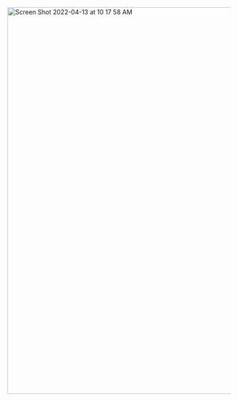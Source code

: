 
<img width="870" alt="Screen Shot 2022-04-13 at 10 17 58 AM" src="https://user-images.githubusercontent.com/95555052/163235194-981a07b8-f4a4-40ce-9728-8c3f63994791.png">
